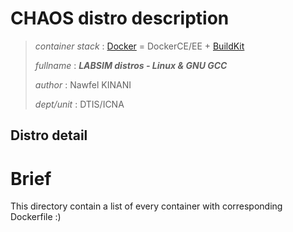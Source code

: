 # CHAOS distro description

> *container stack* : [Docker](https://www.docker.com/) = DockerCE/EE + [BuildKit](https://github.com/moby/buildkit)
>
> *fullname* : ***LABSIM distros - Linux & GNU GCC***
>
> *author* : Nawfel KINANI
>
> *dept/unit* : DTIS/ICNA

## Distro detail

# Brief

This directory contain a list of every container with corresponding Dockerfile :)
